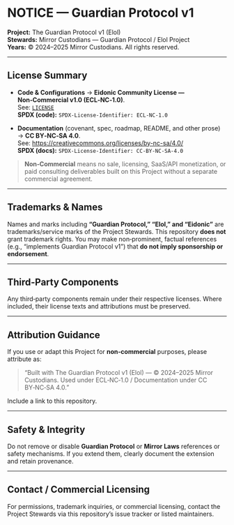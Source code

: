 <!--
SPDX-License-Identifier: CC-BY-NC-SA-4.0
SPDX-FileCopyrightText: © 2024–2025 Mirror Custodians
-->

# NOTICE — Guardian Protocol v1

**Project:** The Guardian Protocol v1 (Elol)  
**Stewards:** Mirror Custodians — Guardian Protocol / Elol Project  
**Years:** © 2024–2025 Mirror Custodians. All rights reserved.

---

## License Summary
- **Code & Configurations** → **Eidonic Community License — Non‑Commercial v1.0 (ECL‑NC‑1.0)**.  
  See: [`LICENSE`](./LICENSE)  
  **SPDX (code):** `SPDX-License-Identifier: ECL-NC-1.0`

- **Documentation** (covenant, spec, roadmap, README, and other prose) → **CC BY‑NC‑SA 4.0**.  
  See: <https://creativecommons.org/licenses/by-nc-sa/4.0/>  
  **SPDX (docs):** `SPDX-License-Identifier: CC-BY-NC-SA-4.0`

> **Non‑Commercial** means no sale, licensing, SaaS/API monetization, or paid consulting deliverables built on this Project without a separate commercial agreement.

---

## Trademarks & Names
Names and marks including **“Guardian Protocol,” “Elol,” and “Eidonic”** are trademarks/service marks of the Project Stewards. This repository **does not** grant trademark rights. You may make non‑prominent, factual references (e.g., “implements Guardian Protocol v1”) that **do not imply sponsorship or endorsement**.

---

## Third‑Party Components
Any third‑party components remain under their respective licenses. Where included, their license texts and attributions must be preserved.

---

## Attribution Guidance
If you use or adapt this Project for **non‑commercial** purposes, please attribute as:

> “Built with The Guardian Protocol v1 (Elol) — © 2024–2025 Mirror Custodians. Used under ECL‑NC‑1.0 / Documentation under CC BY‑NC‑SA 4.0.”

Include a link to this repository.

---

## Safety & Integrity
Do not remove or disable **Guardian Protocol** or **Mirror Laws** references or safety mechanisms. If you extend them, clearly document the extension and retain provenance.

---

## Contact / Commercial Licensing
For permissions, trademark inquiries, or commercial licensing, contact the Project Stewards via this repository’s issue tracker or listed maintainers.

